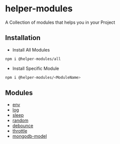 # helper-modules

A Collection of modules that helps you in your Project

## Installation

- Install All Modules
```bash
npm i @helper-modules/all
```

- Install Specific Module
```bash
npm i @helper-modules/<ModuleName>
```


## Modules

- [env](https://www.npmjs.com/package/@helper-modules/env)
- [log](https://www.npmjs.com/package/@helper-modules/log)
- [sleep](https://www.npmjs.com/package/@helper-modules/sleep)
- [random](https://www.npmjs.com/package/@helper-modules/random)
- [debounce](https://www.npmjs.com/package/@helper-modules/debounce)
- [throttle](https://www.npmjs.com/package/@helper-modules/throttle)
- [mongodb-model](https://www.npmjs.com/package/@helper-modules/mongodb-model)